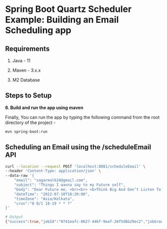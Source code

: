 # Spring Boot Quartz Scheduler Example: Building an Email Scheduling app


## Requirements

1. Java - 11

2. Maven - 3.x.x

3. M2 Database

## Steps to Setup


**6. Build and run the app using maven**

Finally, You can run the app by typing the following command from the root directory of the project -

```bash
mvn spring-boot:run
```

## Scheduling an Email using the /scheduleEmail API

```bash
curl --location --request POST 'localhost:8081/scheduleEmail' \
--header 'Content-Type: application/json' \
--data-raw '{
    "email": "sagarmal624@gmail.com",
    "subject": "Things I wanna say to my Future self",
    "body": "Dear Future me, <br><br> <b>Think Big And Don’t Listen To People Who Tell You It Can’t Be Done. Life’s Too Short To Think Small.</b> <br><br> Cheers, <br>Rajeev!",
    "dateTime": "2022-07-10T18:20:00",
    "timeZone": "Asia/Kolkata",
    "cron":"0 0/1 18-19 * * ?"
}'

# Output
{"success":true,"jobId":"0741eafc-0627-446f-9eaf-26f5d6b29ec2","jobGroup":"email-jobs","message":"Email Scheduled Successfully!"}
```
